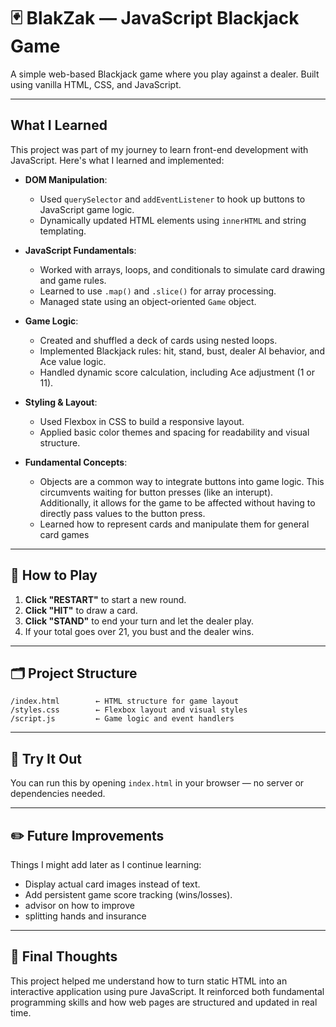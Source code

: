 # 🃏 BlakZak — JavaScript Blackjack Game

A simple web-based Blackjack game where you play against a dealer. Built using vanilla HTML, CSS, and JavaScript.

---

## What I Learned

This project was part of my journey to learn front-end development with JavaScript. Here's what I learned and implemented:

- **DOM Manipulation**:
  - Used `querySelector` and `addEventListener` to hook up buttons to JavaScript game logic.
  - Dynamically updated HTML elements using `innerHTML` and string templating.

- **JavaScript Fundamentals**:
  - Worked with arrays, loops, and conditionals to simulate card drawing and game rules.
  - Learned to use `.map()` and `.slice()` for array processing.
  - Managed state using an object-oriented `Game` object.

- **Game Logic**:
  - Created and shuffled a deck of cards using nested loops.
  - Implemented Blackjack rules: hit, stand, bust, dealer AI behavior, and Ace value logic.
  - Handled dynamic score calculation, including Ace adjustment (1 or 11).

- **Styling & Layout**:
  - Used Flexbox in CSS to build a responsive layout.
  - Applied basic color themes and spacing for readability and visual structure.

- **Fundamental Concepts**:
  - Objects are a common way to integrate buttons into game logic. This circumvents waiting for button presses (like an interupt). Additionally, it allows for the game to be affected without having to directly pass values to the button press.
  - Learned how to represent cards and manipulate them for general card games
---

## 🧩 How to Play

1. **Click "RESTART"** to start a new round.
2. **Click "HIT"** to draw a card.
3. **Click "STAND"** to end your turn and let the dealer play.
4. If your total goes over 21, you bust and the dealer wins.

---

## 🗂️ Project Structure

```
/index.html        ← HTML structure for game layout  
/styles.css        ← Flexbox layout and visual styles  
/script.js         ← Game logic and event handlers  
```

---

## 🚀 Try It Out

You can run this by opening `index.html` in your browser — no server or dependencies needed.

---

## ✏️ Future Improvements

Things I might add later as I continue learning:

- Display actual card images instead of text.
- Add persistent game score tracking (wins/losses).
- advisor on how to improve
- splitting hands and insurance

---

## 🧠 Final Thoughts

This project helped me understand how to turn static HTML into an interactive application using pure JavaScript. It reinforced both fundamental programming skills and how web pages are structured and updated in real time.

